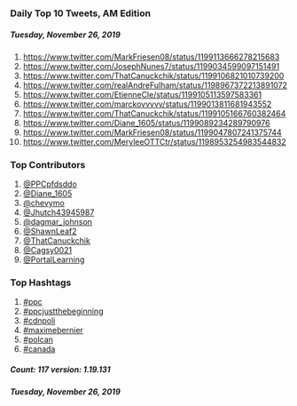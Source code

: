 ### Daily Top 10 Tweets, AM Edition
##### Tuesday, November 26, 2019
 1) https://www.twitter.com/MarkFriesen08/status/1199113666278215683
 2) https://www.twitter.com/JosephNunes7/status/1199034599097151491
 3) https://www.twitter.com/ThatCanuckchik/status/1199106821010739200
 4) https://www.twitter.com/realAndreFulham/status/1198967372213891072
 5) https://www.twitter.com/EtienneCle/status/1199105113597583361
 6) https://www.twitter.com/marckovvvvv/status/1199013811681943552
 7) https://www.twitter.com/ThatCanuckchik/status/1199105166760382464
 8) https://www.twitter.com/Diane_1605/status/1199089234289790976
 9) https://www.twitter.com/MarkFriesen08/status/1199047807241375744
10) https://www.twitter.com/MeryleeOTTCtr/status/1198953254983544832

### Top Contributors
  1) [@PPCpfdsddo](https://www.twitter.com/PPCpfdsddo)
  2) [@Diane_1605](https://www.twitter.com/Diane_1605)
  3) [@chevymo](https://www.twitter.com/chevymo)
  4) [@Jhutch43945987](https://www.twitter.com/Jhutch43945987)
  5) [@dagmar_johnson](https://www.twitter.com/dagmar_johnson)
  6) [@ShawnLeaf2](https://www.twitter.com/ShawnLeaf2)
  7) [@ThatCanuckchik](https://www.twitter.com/ThatCanuckchik)
  8) [@Cagsy0021](https://www.twitter.com/Cagsy0021)
  9) [@PortalLearning](https://www.twitter.com/PortalLearning)


### Top Hashtags

  1) [#ppc](https://www.twitter.com/hashtag/ppc)
  2) [#ppcjustthebeginning](https://www.twitter.com/hashtag/ppcjustthebeginning)
  3) [#cdnpoli](https://www.twitter.com/hashtag/cdnpoli)
  4) [#maximebernier](https://www.twitter.com/hashtag/maximebernier)
  5) [#polcan](https://www.twitter.com/hashtag/polcan)
  6) [#canada](https://www.twitter.com/hashtag/canada)

##### Count: 117	version: 1.19.131
##### Tuesday, November 26, 2019

